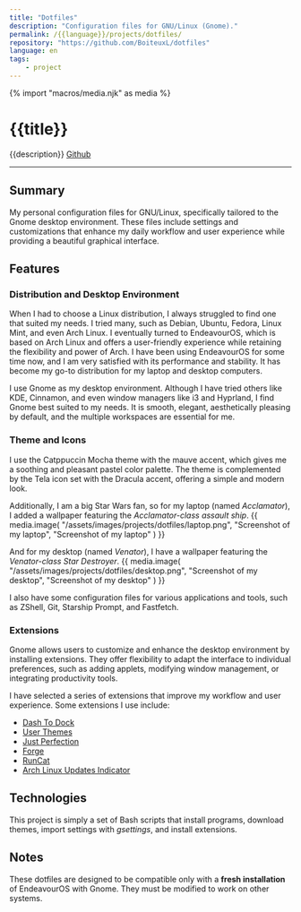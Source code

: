 ```yaml
---
title: "Dotfiles"
description: "Configuration files for GNU/Linux (Gnome)."
permalink: /{{language}}/projects/dotfiles/
repository: "https://github.com/BoiteuxL/dotfiles"
language: en
tags:
    - project
---
```

{% import "macros/media.njk" as media %}

# {{title}}
{{description}} [Github]({{repository}})

---

## Summary
My personal configuration files for GNU/Linux, specifically tailored to the Gnome desktop environment. These files include settings and customizations that enhance my daily workflow and user experience while providing a beautiful graphical interface.

## Features
### Distribution and Desktop Environment
When I had to choose a Linux distribution, I always struggled to find one that suited my needs. I tried many, such as Debian, Ubuntu, Fedora, Linux Mint, and even Arch Linux. I eventually turned to EndeavourOS, which is based on Arch Linux and offers a user-friendly experience while retaining the flexibility and power of Arch. I have been using EndeavourOS for some time now, and I am very satisfied with its performance and stability. It has become my go-to distribution for my laptop and desktop computers.

I use Gnome as my desktop environment. Although I have tried others like KDE, Cinnamon, and even window managers like i3 and Hyprland, I find Gnome best suited to my needs. It is smooth, elegant, aesthetically pleasing by default, and the multiple workspaces are essential for me.

### Theme and Icons
I use the Catppuccin Mocha theme with the mauve accent, which gives me a soothing and pleasant pastel color palette. The theme is complemented by the Tela icon set with the Dracula accent, offering a simple and modern look.

Additionally, I am a big Star Wars fan, so for my laptop (named *Acclamator*), I added a wallpaper featuring the *Acclamator-class assault ship*.
{{ media.image(
        "/assets/images/projects/dotfiles/laptop.png",
        "Screenshot of my laptop",
        "Screenshot of my laptop"
) }}

And for my desktop (named *Venator*), I have a wallpaper featuring the *Venator-class Star Destroyer*.
{{ media.image(
        "/assets/images/projects/dotfiles/desktop.png",
        "Screenshot of my desktop",
        "Screenshot of my desktop"
) }}

I also have some configuration files for various applications and tools, such as ZShell, Git, Starship Prompt, and Fastfetch.

### Extensions
Gnome allows users to customize and enhance the desktop environment by installing extensions. They offer flexibility to adapt the interface to individual preferences, such as adding applets, modifying window management, or integrating productivity tools.

I have selected a series of extensions that improve my workflow and user experience. Some extensions I use include:

- [Dash To Dock](https://extensions.gnome.org/extension/307/dash-to-dock/)
- [User Themes](https://extensions.gnome.org/extension/19/user-themes/)
- [Just Perfection](https://extensions.gnome.org/extension/3843/just-perfection/)
- [Forge](https://extensions.gnome.org/extension/4481/forge/)
- [RunCat](https://extensions.gnome.org/extension/2986/runcat/)
- [Arch Linux Updates Indicator](https://extensions.gnome.org/extension/1010/archlinux-updates-indicator/)

## Technologies
This project is simply a set of Bash scripts that install programs, download themes, import settings with *gsettings*, and install extensions.

## Notes
These dotfiles are designed to be compatible only with a **fresh installation** of EndeavourOS with Gnome. They must be modified to work on other systems.
